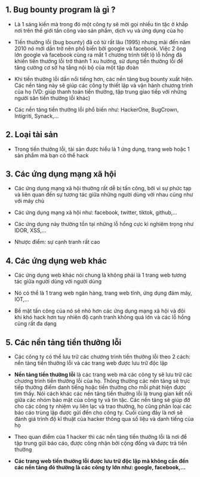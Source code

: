 ## 1. Bug bounty program là gì ?
- Là 1 sáng kiến mà trong đó một công ty sẽ mời gọi nhiều tin tặc ở khắp nơi trên thế giới tấn công vào sản phẩm, dịch vụ và ứng dụng của họ

- Tiền thưởng lỗi (bug bounty) đã có từ rất lâu (1995) nhưng mãi đến năm 2010 nó mới dần trở nên phổ biến bởi google và facebook. Việc 2 ông lớn google và facebook cùng ra mắt 1 chương trình tiết lộ lỗ hổng đã khiến tiền thưởng lỗi trở thành 1 xu hướng, sử dụng tiền thưởng lỗi để tăng cường cơ sở hạ tầng nội bộ của một tập đoàn

- Khi tiền thưởng lỗi dần nổi tiếng hơn, các nền tảng bug bounty xuất hiện. Các nền tảng này sẽ giúp các công ty thiết lập và vận hành chương trình của họ (VD: giúp thanh toán tiền thưởng, tập trung giao tiếp với những người săn tiền thưởng lỗi khác)

- Các nền tảng tiền thưởng lỗi phổ biến như: HackerOne, BugCrown, Intigriti, Synack,...
## 2. Loại tài sản
- Trong tiền thưởng lỗi, tài sản được hiểu là 1 ứng dụng, trang web hoặc 1 sản phẩm mà bạn có thể hack
## 3. Các ứng dụng mạng xã hội
- Các ứng dụng mạng xã hội thường rất dễ bị tấn công, bởi vì sự phức tạp và liên quan đến sự tương tác giữa những người dùng với nhau cũng như với máy chủ

- Các ứng dụng mạng xã hội như: facebook, twitter, tiktok, github,... 

- Các ứng dụng này thường tồn tại những lỗ hổng cực kì nghiêm trọng như IDOR, XSS,... 

- Nhược điểm: sự cạnh tranh rất cao
## 4. Các ứng dụng web khác
- Các ứng dụng web khác nói chung là không phải là 1 trang web tương tác giữa người dùng với người dùng 

- Nó có thể là 1 trang web ngân hàng, trang web tĩnh, ứng dụng đám mây, IOT,...

- Bề mặt tấn công của nó sẽ nhỏ hơn các ứng dụng mạng xã hội và đôi khi khó hack hơn tuy nhiên độ cạnh tranh không quá lớn và các lỗ hổng cũng rất đa dạng
## 5. Các nền tảng tiền thưởng lỗi
- Các công ty có thể lưu trữ các chương trình tiền thưởng lỗi theo 2 cách: nền tảng tiền thưởng lỗi và các trang web được lưu trữ độc lập

- **Nền tảng tiền thưởng lỗi** là các trang web mà các công ty sẽ lưu trữ các chương trình tiền thưởng lỗi của họ. Thông thường các nền tảng sẽ trực tiếp thưởng điểm danh tiếng hoặc tiền thưởng cho mỗi phát hiện được tìm thấy. Nói cách khác các nền tảng tiền thưởng lỗi là trung gian kết nối giữa các nhóm bảo mật của công ty và tin tặc. Các nền tảng sẽ giúp đỡ cho các công ty nhiệm vụ liên lạc và trao thưởng, họ cũng phân loại các báo cáo trùng lặp được gửi đến cho công ty. Cuối cùng đây là nơi sẽ đánh giá trình độ kĩ thuật của hacker thông qua số liệu và danh tiếng của họ

- Theo quan điểm của 1 hacker thì các nền tảng tiền thưởng lỗi là nơi để tập trung gửi báo cáo, được công nhận bởi cộng đồng và được trả tiền thưởng

- **Các trang web tiền thưởng lỗi được lưu trữ độc lập mà không cần đến các nền tảng đó thường là các công ty lớn như: google, facebook,...** 


